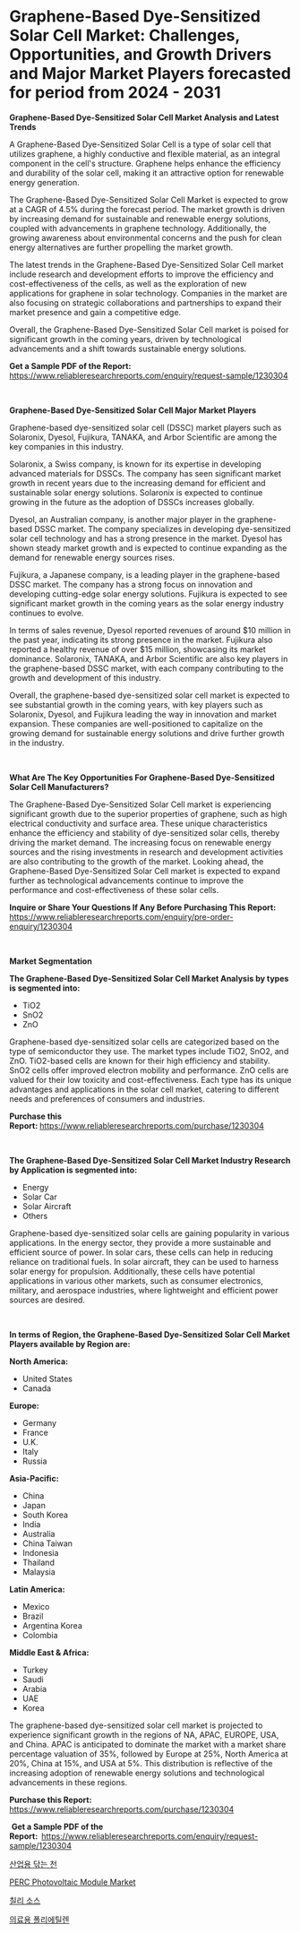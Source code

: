 <p><h1>Graphene-Based Dye-Sensitized Solar Cell Market: Challenges, Opportunities, and Growth Drivers and Major Market Players forecasted for period from 2024 - 2031</h1></p><p><strong>Graphene-Based Dye-Sensitized Solar Cell Market Analysis and Latest Trends</strong></p>
<p><p>A Graphene-Based Dye-Sensitized Solar Cell is a type of solar cell that utilizes graphene, a highly conductive and flexible material, as an integral component in the cell's structure. Graphene helps enhance the efficiency and durability of the solar cell, making it an attractive option for renewable energy generation.</p><p>The Graphene-Based Dye-Sensitized Solar Cell Market is expected to grow at a CAGR of 4.5% during the forecast period. The market growth is driven by increasing demand for sustainable and renewable energy solutions, coupled with advancements in graphene technology. Additionally, the growing awareness about environmental concerns and the push for clean energy alternatives are further propelling the market growth.</p><p>The latest trends in the Graphene-Based Dye-Sensitized Solar Cell market include research and development efforts to improve the efficiency and cost-effectiveness of the cells, as well as the exploration of new applications for graphene in solar technology. Companies in the market are also focusing on strategic collaborations and partnerships to expand their market presence and gain a competitive edge.</p><p>Overall, the Graphene-Based Dye-Sensitized Solar Cell market is poised for significant growth in the coming years, driven by technological advancements and a shift towards sustainable energy solutions.</p></p>
<p><strong>Get a Sample PDF of the Report:&nbsp;</strong> <a href="https://www.reliableresearchreports.com/enquiry/request-sample/1230304">https://www.reliableresearchreports.com/enquiry/request-sample/1230304</a></p>
<p>&nbsp;</p>
<p><strong>Graphene-Based Dye-Sensitized Solar Cell Major Market Players</strong></p>
<p><p>Graphene-based dye-sensitized solar cell (DSSC) market players such as Solaronix, Dyesol, Fujikura, TANAKA, and Arbor Scientific are among the key companies in this industry.</p><p>Solaronix, a Swiss company, is known for its expertise in developing advanced materials for DSSCs. The company has seen significant market growth in recent years due to the increasing demand for efficient and sustainable solar energy solutions. Solaronix is expected to continue growing in the future as the adoption of DSSCs increases globally.</p><p>Dyesol, an Australian company, is another major player in the graphene-based DSSC market. The company specializes in developing dye-sensitized solar cell technology and has a strong presence in the market. Dyesol has shown steady market growth and is expected to continue expanding as the demand for renewable energy sources rises.</p><p>Fujikura, a Japanese company, is a leading player in the graphene-based DSSC market. The company has a strong focus on innovation and developing cutting-edge solar energy solutions. Fujikura is expected to see significant market growth in the coming years as the solar energy industry continues to evolve.</p><p>In terms of sales revenue, Dyesol reported revenues of around $10 million in the past year, indicating its strong presence in the market. Fujikura also reported a healthy revenue of over $15 million, showcasing its market dominance. Solaronix, TANAKA, and Arbor Scientific are also key players in the graphene-based DSSC market, with each company contributing to the growth and development of this industry.</p><p>Overall, the graphene-based dye-sensitized solar cell market is expected to see substantial growth in the coming years, with key players such as Solaronix, Dyesol, and Fujikura leading the way in innovation and market expansion. These companies are well-positioned to capitalize on the growing demand for sustainable energy solutions and drive further growth in the industry.</p></p>
<p>&nbsp;</p>
<p><strong>What Are The Key Opportunities For Graphene-Based Dye-Sensitized Solar Cell Manufacturers?</strong></p>
<p><p>The Graphene-Based Dye-Sensitized Solar Cell market is experiencing significant growth due to the superior properties of graphene, such as high electrical conductivity and surface area. These unique characteristics enhance the efficiency and stability of dye-sensitized solar cells, thereby driving the market demand. The increasing focus on renewable energy sources and the rising investments in research and development activities are also contributing to the growth of the market. Looking ahead, the Graphene-Based Dye-Sensitized Solar Cell market is expected to expand further as technological advancements continue to improve the performance and cost-effectiveness of these solar cells.</p></p>
<p><strong>Inquire or Share Your Questions If Any Before Purchasing This Report:</strong> <a href="https://www.reliableresearchreports.com/enquiry/pre-order-enquiry/1230304">https://www.reliableresearchreports.com/enquiry/pre-order-enquiry/1230304</a></p>
<p>&nbsp;</p>
<p><strong>Market Segmentation</strong></p>
<p><strong>The Graphene-Based Dye-Sensitized Solar Cell Market Analysis by types is segmented into:</strong></p>
<p><ul><li>TiO2</li><li>SnO2</li><li>ZnO</li></ul></p>
<p><p>Graphene-based dye-sensitized solar cells are categorized based on the type of semiconductor they use. The market types include TiO2, SnO2, and ZnO. TiO2-based cells are known for their high efficiency and stability. SnO2 cells offer improved electron mobility and performance. ZnO cells are valued for their low toxicity and cost-effectiveness. Each type has its unique advantages and applications in the solar cell market, catering to different needs and preferences of consumers and industries.</p></p>
<p><strong>Purchase this Report:&nbsp;</strong><a href="https://www.reliableresearchreports.com/purchase/1230304">https://www.reliableresearchreports.com/purchase/1230304</a></p>
<p>&nbsp;</p>
<p><strong>The Graphene-Based Dye-Sensitized Solar Cell Market Industry Research by Application is segmented into:</strong></p>
<p><ul><li>Energy</li><li>Solar Car</li><li>Solar Aircraft</li><li>Others</li></ul></p>
<p><p>Graphene-based dye-sensitized solar cells are gaining popularity in various applications. In the energy sector, they provide a more sustainable and efficient source of power. In solar cars, these cells can help in reducing reliance on traditional fuels. In solar aircraft, they can be used to harness solar energy for propulsion. Additionally, these cells have potential applications in various other markets, such as consumer electronics, military, and aerospace industries, where lightweight and efficient power sources are desired.</p></p>
<p>&nbsp;</p>
<p><strong>In terms of Region, the Graphene-Based Dye-Sensitized Solar Cell Market Players available by Region are:</strong></p>
<p>
    <p> <strong> North America: </strong>
        <ul>
            <li>United States</li>
            <li>Canada</li>
        </ul>
        </p> 
    <p> <strong> Europe: </strong>
        <ul>
            <li>Germany</li>
            <li>France</li>
            <li>U.K.</li>
            <li>Italy</li>
            <li>Russia</li>
        </ul>
        </p> 
    <p> <strong> Asia-Pacific: </strong>
        <ul>
            <li>China</li>
            <li>Japan</li>
            <li>South Korea</li>
            <li>India</li>
            <li>Australia</li>
            <li>China Taiwan</li>
            <li>Indonesia</li>
            <li>Thailand</li>
            <li>Malaysia</li>
        </ul>
        </p> 
    <p> <strong> Latin America: </strong>
        <ul>
            <li>Mexico</li>
            <li>Brazil</li>
            <li>Argentina Korea</li>
            <li>Colombia</li>
        </ul>
        </p> 
    <p> <strong> Middle East & Africa: </strong>
        <ul>
            <li>Turkey</li>
            <li>Saudi</li>
            <li>Arabia</li>
            <li>UAE</li>
            <li>Korea</li>
        </ul>
    </p>
    </p>
<p><p>The graphene-based dye-sensitized solar cell market is projected to experience significant growth in the regions of NA, APAC, EUROPE, USA, and China. APAC is anticipated to dominate the market with a market share percentage valuation of 35%, followed by Europe at 25%, North America at 20%, China at 15%, and USA at 5%. This distribution is reflective of the increasing adoption of renewable energy solutions and technological advancements in these regions.</p></p>
<p><strong>Purchase this Report: </strong><a href="https://www.reliableresearchreports.com/purchase/1230304">https://www.reliableresearchreports.com/purchase/1230304</a></p>
<p>&nbsp;<strong>Get a Sample PDF of the Report:&nbsp;&nbsp;</strong><a href="https://www.reliableresearchreports.com/enquiry/request-sample/1230304">https://www.reliableresearchreports.com/enquiry/request-sample/1230304</a></p>
<p><strong></strong></p>
<p><p><a href="https://medium.com/@bruiser75687/2024%EB%85%84%EB%B6%80%ED%84%B0-2031%EB%85%84%EA%B9%8C%EC%A7%80%EC%9D%98-%EC%82%B0%EC%97%85%EC%9A%A9-%EB%8B%A6%EB%8A%94-%EC%B2%9C-%EC%8B%9C%EC%9E%A5-%EB%B6%84%EC%84%9D-%EB%B0%8F-%ED%81%AC%EA%B8%B0-%EC%98%88%EC%B8%A1-e43988bb1337">산업용 닦는 천</a></p><p><a href="https://github.com/YashRP12/Market-Research-Report-List-4/blob/main/perc-photovoltaic-module-market.md">PERC Photovoltaic Module Market</a></p><p><a href="https://github.com/AlbertotDouglas44367/Market-Research-Report-List-1/blob/main/180773915758.md">칠리 소스</a></p><p><a href="https://medium.com/@fabiancobuc20222022/%EC%9D%98%ED%95%99%EC%9A%A9-%ED%8F%B4%EB%A6%AC%EC%97%90%ED%8B%B8%EB%A0%8C-%EC%8B%9C%EC%9E%A5-%EC%A0%84%EB%A7%9D-%EC%82%B0%EC%97%85-%EA%B0%9C%EC%9A%94-%EB%B0%8F-%EC%98%88%EC%B8%A1-2024%EB%85%84%EB%B6%80%ED%84%B0-2031%EB%85%84%EA%B9%8C%EC%A7%80-f5f31ae68f2f">의료용 폴리에틸렌</a></p></p>